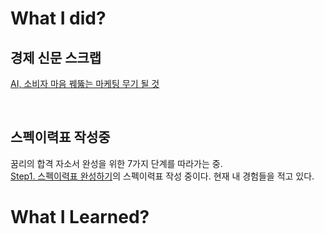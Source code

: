 # What I did?

## 경제 신문 스크랩

[AI, 소비자 마음 꿰뚫는 마케팅 무기 될 것](https://n.news.naver.com/mnews/article/015/0005004190)

<br/>

## 스펙이력표 작성중

꿈리의 합격 자소서 완성을 위한 7가지 단계를 따라가는 중.  
[Step1. 스펙이력표 완성하기](https://m.blog.naver.com/PostView.naver?blogId=flipstory4u&logNo=221479345476&fromRecommendationType=category&targetRecommendationDetailCode=1000)의 스펙이력표 작성 중이다. 현재 내 경험들을 적고 있다.

# What I Learned?
